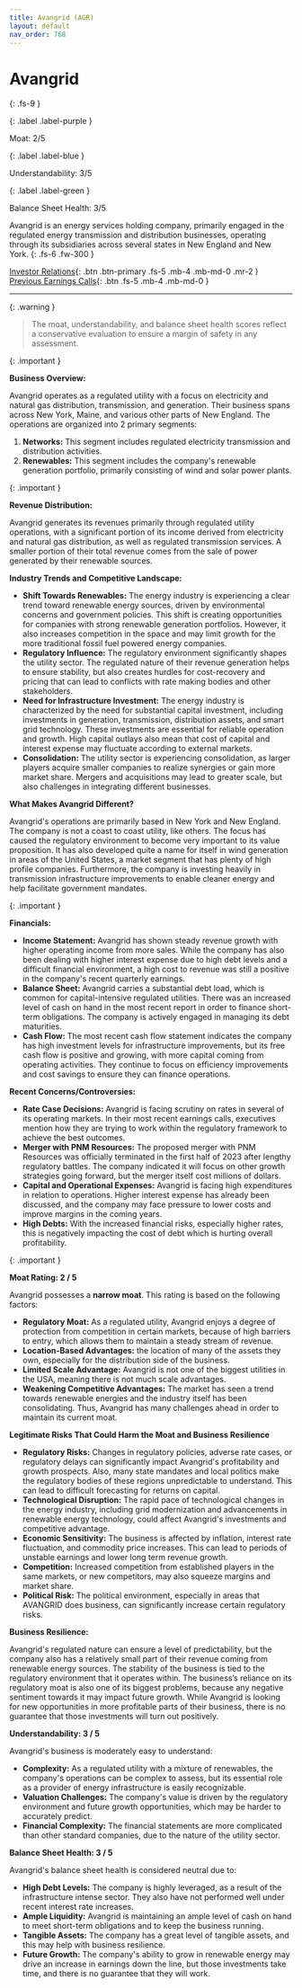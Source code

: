 ```yaml
---
title: Avangrid (AGR)
layout: default
nav_order: 768
---
```


# Avangrid
{: .fs-9 }

{: .label .label-purple }

Moat: 2/5

{: .label .label-blue }

Understandability: 3/5

{: .label .label-green }

Balance Sheet Health: 3/5

Avangrid is an energy services holding company, primarily engaged in the regulated energy transmission and distribution businesses, operating through its subsidiaries across several states in New England and New York.
{: .fs-6 .fw-300 }

[Investor Relations](https://www.google.com/search?q=AGR+investor+relations){: .btn .btn-primary .fs-5 .mb-4 .mb-md-0 .mr-2 }
[Previous Earnings Calls](https://discountingcashflows.com/company/AGR/transcripts/){: .btn .fs-5 .mb-4 .mb-md-0 }

---

{: .warning }
>The moat, understandability, and balance sheet health scores reflect a conservative evaluation to ensure a margin of safety in any assessment.



{: .important }

**Business Overview:**

Avangrid operates as a regulated utility with a focus on electricity and natural gas distribution, transmission, and generation. Their business spans across New York, Maine, and various other parts of New England. The operations are organized into 2 primary segments: 

1. **Networks:** This segment includes regulated electricity transmission and distribution activities. 
2. **Renewables:** This segment includes the company's renewable generation portfolio, primarily consisting of wind and solar power plants.

{: .important }

**Revenue Distribution:**

Avangrid generates its revenues primarily through regulated utility operations, with a significant portion of its income derived from electricity and natural gas distribution, as well as regulated transmission services. A smaller portion of their total revenue comes from the sale of power generated by their renewable sources.

**Industry Trends and Competitive Landscape:**

*   **Shift Towards Renewables:** The energy industry is experiencing a clear trend toward renewable energy sources, driven by environmental concerns and government policies. This shift is creating opportunities for companies with strong renewable generation portfolios. However, it also increases competition in the space and may limit growth for the more traditional fossil fuel powered energy companies.
*   **Regulatory Influence:** The regulatory environment significantly shapes the utility sector. The regulated nature of their revenue generation helps to ensure stability, but also creates hurdles for cost-recovery and pricing that can lead to conflicts with rate making bodies and other stakeholders.
*   **Need for Infrastructure Investment:** The energy industry is characterized by the need for substantial capital investment, including investments in generation, transmission, distribution assets, and smart grid technology. These investments are essential for reliable operation and growth. High capital outlays also mean that cost of capital and interest expense may fluctuate according to external markets.
*   **Consolidation:** The utility sector is experiencing consolidation, as larger players acquire smaller companies to realize synergies or gain more market share. Mergers and acquisitions may lead to greater scale, but also challenges in integrating different businesses.

**What Makes Avangrid Different?**

Avangrid's operations are primarily based in New York and New England. The company is not a coast to coast utility, like others. The focus has caused the regulatory environment to become very important to its value proposition. It has also developed quite a name for itself in wind generation in areas of the United States, a market segment that has plenty of high profile companies. Furthermore, the company is investing heavily in transmission infrastructure improvements to enable cleaner energy and help facilitate government mandates.

{: .important }

**Financials:**

*   **Income Statement:** Avangrid has shown steady revenue growth with higher operating income from more sales. While the company has also been dealing with higher interest expense due to high debt levels and a difficult financial environment, a high cost to revenue was still a positive in the company's recent quarterly earnings.
*   **Balance Sheet:** Avangrid carries a substantial debt load, which is common for capital-intensive regulated utilities. There was an increased level of cash on hand in the most recent report in order to finance short-term obligations. The company is actively engaged in managing its debt maturities.
*   **Cash Flow:** The most recent cash flow statement indicates the company has high investment levels for infrastructure improvements, but its free cash flow is positive and growing, with more capital coming from operating activities. They continue to focus on efficiency improvements and cost savings to ensure they can finance operations.

**Recent Concerns/Controversies:**

*   **Rate Case Decisions:** Avangrid is facing scrutiny on rates in several of its operating markets. In their most recent earnings calls, executives mention how they are trying to work within the regulatory framework to achieve the best outcomes.
*   **Merger with PNM Resources:** The proposed merger with PNM Resources was officially terminated in the first half of 2023 after lengthy regulatory battles. The company indicated it will focus on other growth strategies going forward, but the merger itself cost millions of dollars.
*   **Capital and Operational Expenses:** Avangrid is facing high expenditures in relation to operations. Higher interest expense has already been discussed, and the company may face pressure to lower costs and improve margins in the coming years.
*   **High Debts:** With the increased financial risks, especially higher rates, this is negatively impacting the cost of debt which is hurting overall profitability. 

{: .important }

**Moat Rating: 2 / 5**

Avangrid possesses a **narrow moat**. This rating is based on the following factors:

*   **Regulatory Moat:** As a regulated utility, Avangrid enjoys a degree of protection from competition in certain markets, because of high barriers to entry, which allows them to maintain a steady stream of revenue.
*   **Location-Based Advantages:** the location of many of the assets they own, especially for the distribution side of the business.
*   **Limited Scale Advantage:** Avangrid is not one of the biggest utilities in the USA, meaning there is not much scale advantages.
*   **Weakening Competitive Advantages:** The market has seen a trend towards renewable energies and the industry itself has been consolidating. Thus, Avangrid has many challenges ahead in order to maintain its current moat. 

**Legitimate Risks That Could Harm the Moat and Business Resilience**

*   **Regulatory Risks:** Changes in regulatory policies, adverse rate cases, or regulatory delays can significantly impact Avangrid's profitability and growth prospects. Also, many state mandates and local politics make the regulatory bodies of these regions unpredictable to understand. This can lead to difficult forecasting for returns on capital.
*   **Technological Disruption:** The rapid pace of technological changes in the energy industry, including grid modernization and advancements in renewable energy technology, could affect Avangrid's investments and competitive advantage.
*   **Economic Sensitivity:** The business is affected by inflation, interest rate fluctuation, and commodity price increases. This can lead to periods of unstable earnings and lower long term revenue growth.
*   **Competition:** Increased competition from established players in the same markets, or new competitors, may also squeeze margins and market share.
*   **Political Risk:** The political environment, especially in areas that AVANGRID does business, can significantly increase certain regulatory risks.

**Business Resilience:**

Avangrid's regulated nature can ensure a level of predictability, but the company also has a relatively small part of their revenue coming from renewable energy sources. The stability of the business is tied to the regulatory environment that it operates within. The business’s reliance on its regulatory moat is also one of its biggest problems, because any negative sentiment towards it may impact future growth. While Avangrid is looking for new opportunities in more profitable parts of their business, there is no guarantee that those investments will turn out positively.

**Understandability: 3 / 5**

Avangrid's business is moderately easy to understand:

*   **Complexity:** As a regulated utility with a mixture of renewables, the company's operations can be complex to assess, but its essential role as a provider of energy infrastructure is easily recognizable.
*   **Valuation Challenges:** The company's value is driven by the regulatory environment and future growth opportunities, which may be harder to accurately predict.
*   **Financial Complexity:** The financial statements are more complicated than other standard companies, due to the nature of the utility sector.

**Balance Sheet Health: 3 / 5**

Avangrid's balance sheet health is considered neutral due to:

*   **High Debt Levels:** The company is highly leveraged, as a result of the infrastructure intense sector. They also have not performed well under recent interest rate increases.
*   **Ample Liquidity:** Avangrid is maintaining an ample level of cash on hand to meet short-term obligations and to keep the business running.
*   **Tangible Assets:** The company has a great level of tangible assets, and this may help with business resilience.
*   **Future Growth:** The company's ability to grow in renewable energy may drive an increase in earnings down the line, but those investments take time, and there is no guarantee that they will work.